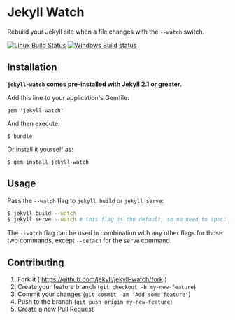 # Jekyll Watch

Rebuild your Jekyll site when a file changes with the `--watch` switch.

[![Linux Build Status](https://travis-ci.org/jekyll/jekyll-watch.svg?branch=master)][travis]
[![Windows Build status](https://img.shields.io/appveyor/ci/jekyll/jekyll-watch/master.svg?label=Windows%20build)][appveyor]

[travis]: https://travis-ci.org/jekyll/jekyll-watch
[appveyor]: https://ci.appveyor.com/project/jekyll/jekyll-watch

## Installation

**`jekyll-watch` comes pre-installed with Jekyll 2.1 or greater.**

Add this line to your application's Gemfile:

    gem 'jekyll-watch'

And then execute:

    $ bundle

Or install it yourself as:

    $ gem install jekyll-watch

## Usage

Pass the `--watch` flag to `jekyll build` or `jekyll serve`:

```bash
$ jekyll build --watch
$ jekyll serve --watch # this flag is the default, so no need to specify it here for the 'serve' command
```

The `--watch` flag can be used in combination with any other flags for those
two commands, except `--detach` for the `serve` command.

## Contributing

1. Fork it ( https://github.com/jekyll/jekyll-watch/fork )
2. Create your feature branch (`git checkout -b my-new-feature`)
3. Commit your changes (`git commit -am 'Add some feature'`)
4. Push to the branch (`git push origin my-new-feature`)
5. Create a new Pull Request
